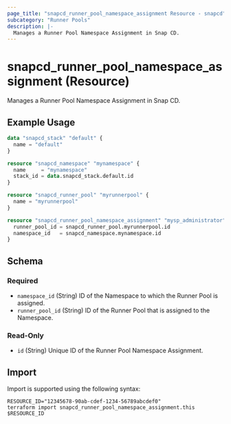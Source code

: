 ```yaml
---
page_title: "snapcd_runner_pool_namespace_assignment Resource - snapcd"
subcategory: "Runner Pools"
description: |-
  Manages a Runner Pool Namespace Assignment in Snap CD.
---
```


# snapcd_runner_pool_namespace_assignment (Resource)

Manages a Runner Pool Namespace Assignment in Snap CD.


## Example Usage

```terraform
data "snapcd_stack" "default" {
  name = "default"
}

resource "snapcd_namespace" "mynamespace" {
  name     = "mynamespace"
  stack_id = data.snapcd_stack.default.id
}

resource "snapcd_runner_pool" "myrunnerpool" {
  name = "myrunnerpool"
}

resource "snapcd_runner_pool_namespace_assignment" "mysp_administrator" {
  runner_pool_id = snapcd_runner_pool.myrunnerpool.id
  namespace_id   = snapcd_namespace.mynamespace.id
}
```

<!-- schema generated by tfplugindocs -->
## Schema

### Required

- `namespace_id` (String) ID of the Namespace to which the Runner Pool is assigned.
- `runner_pool_id` (String) ID of the Runner Pool that is assigned to the Namespace.

### Read-Only

- `id` (String) Unique ID of the Runner Pool Namespace Assignment.

## Import

Import is supported using the following syntax:

```shell
RESOURCE_ID="12345678-90ab-cdef-1234-56789abcdef0"
terraform import snapcd_runner_pool_namespace_assignment.this $RESOURCE_ID
```
